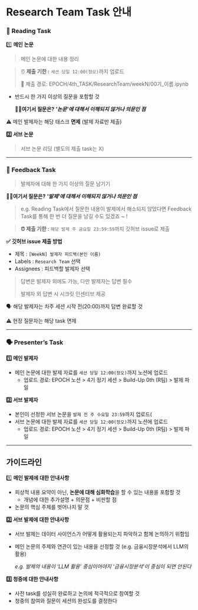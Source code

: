 # Research Team Task 안내

### 📖 **Reading Task**

1️⃣ **메인 논문**

> 메인 논문에 대한 내용 정리
> 

> ⏰ **제출 기한 :**  `세션 당일 12:00(정오)`까지 업로드
> 
> 📍 제출 경로: EPOCH/4th_TASK/ResearchTeam/weekN/00기_이름.ipynb

- 반드시 한 가지 이상의 질문을 포함할 것
    
    ✍🏻**여기서 질문은? *'논문'에 대해서 이해되지 않거나 의문인 점***
    

⚠️ 메인 발제자는 해당 태스크 **면제** (발제 자료만 제출)

**2️⃣ 서브 논문**

> 서브 논문 리딩 (별도의 제출 task는 X)
>
---
### 📝 **Feedback Task**

> 발제자에 대해 한 가지 이상의 질문 남기기
> 
 ✍🏻**여기서 질문은? *'발제'에 대해서 이해되지 않거나 의문인 점***
> 
> e.g. Reading Task에서 질문한 내용이 발제에서 해소되지 않았다면
> Feedback Task를 통해 한 번 더 질문을 남길 수도 있겠죠 ~ !
> 

> **⏰ 제출 기한 :** `해당 발제 주 금요일 23:59:59`까지 깃허브 issue로 제출
> 
**✅ 깃허브 issue 제출 방법**
- 제목 : `[WeekN] 발제자 피드백(본인 이름)`
- Labels : `Research Team` 선택
- Assignees : 피드백할 발제자 선택
> 답변은 발제자 외에도 가능, 다만 발제자는 답변 필수
> 
> 발제자 외 답변 시 시크릿 인센티브 제공

🗣️ 해당 발제자는 차주 세션 시작 전(20:00)까지 답변 완료할 것

⚠️ 현장 질문자는 해당 task 면제

---

### **🗣️ Presenter’s Task**

**1️⃣ 메인 발제자**

- 메인 논문에 대한 발제 자료를 `세션 당일 12:00(정오)`까지 노션에 업로드
    - 업로드 경로: EPOCH 노션 > 4기 정기 세션 > Build-Up 0th (R팀) > 발제 파일

**2️⃣ 서브 발제자**

- 본인이 선정한 서브 논문을 `발제 전 주 수요일 23:59`까지 업로드(
- 서브 논문에 대한 발제 자료를 `세션 당일 12:00(정오)`까지 노션에 업로드
    - 업로드 경로: EPOCH 노션 > 4기 정기 세션 > Build-Up 0th (R팀) > 발제 파일

---

## 가이드라인

1️⃣ **메인 발제에 대한 안내사항**

- 피상적 내용 요약이 아닌, **논문에 대해 심화학습**을 할 수 있는 내용을 포함할 것
    - 개념에 대한 추가설명 +  의문점 + 비판할 점
- 논문의 핵심 주제를 벗어나지 말 것

**2️⃣ 서브 발제에 대한 안내사항**

- 서브 발제는 데이터 사이언스가 어떻게 활용되는지 파악하고 함께 논의하기 위함임
- 메인 논문의 주제와 연관이 있는 내용을 선정할 것 (e.g. 금융시장분석에서 LLM의 활용)
    
    *e.g. 발제의 내용이 ‘LLM 활용’ 중심이어야지 ‘금융시장분석’이 중심이 되면 안된다*
    

**3️⃣ 청중에 대한 안내사항**

- 사전 task를 성실히 완료하고 논의에 적극적으로 참여할 것
- 청중의 참여와 질문이 세션의 완성도를 결정한다
